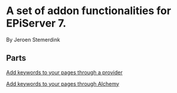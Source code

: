 ﻿# A set of addon functionalities for EPiServer 7. 

By Jeroen Stemerdink

## Parts

[Add keywords to your pages through a provider](EPi.Libraries.Keywords/README.md)

[Add keywords to your pages through Alchemy](EPi.Libraries.Keywords.Alchemy/README.md)

